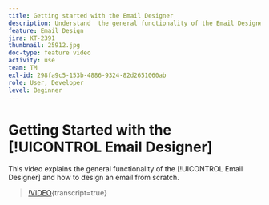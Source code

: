 ```yaml
---
title: Getting started with the Email Designer
description: Understand  the general functionality of the Email Designer and how to design an email from scratch.
feature: Email Design
jira: KT-2391
thumbnail: 25912.jpg
doc-type: feature video
activity: use
team: TM
exl-id: 298fa9c5-153b-4886-9324-82d2651060ab
role: User, Developer
level: Beginner
---
```

# Getting Started with the [!UICONTROL Email Designer]

This video explains the general functionality of the [!UICONTROL Email Designer] and how to design an email from scratch.

>[!VIDEO](https://video.tv.adobe.com/v/25912?learn=on){transcript=true}
